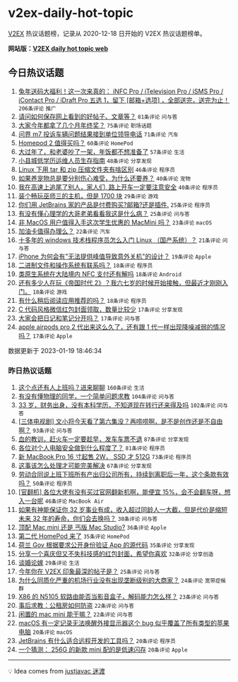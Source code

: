 # v2ex-daily-hot-topic

[V2EX](https://www.v2ex.com/) 热议话题榜，记录从 2020-12-18 日开始的 V2EX 热议话题榜单。

**网站版：[V2EX daily hot topic web](https://boojack.github.io/v2ex-daily-hot-topic-web/)**

## 今日热议话题

<!-- TODAY BEGIN -->

1. [兔年送码大福利！这一次来真的： iNFC Pro / iTelevision Pro / iSMS Pro / iContact Pro / iDraft Pro 五选 1，留下 [邮箱+选项] ，全部送完，送完为止！](https://www.v2ex.com/t/909811) `206条评论` `推广`
1. [请问如何保存网上看到的好帖子、文章等？](https://www.v2ex.com/t/909823) `81条评论` `问与答`
1. [大家今年都拿了几个月年终奖？](https://www.v2ex.com/t/909860) `75条评论` `职场话题`
1. [问界 m7 投诉车辆问题结果接到单位领导电话](https://www.v2ex.com/t/909816) `71条评论` `汽车`
1. [Homepod 2 值得买吗？](https://www.v2ex.com/t/909814) `60条评论` `HomePod`
1. [大过年了，和老婆吵了一架，年饭都不想准备了](https://www.v2ex.com/t/909948) `57条评论` `生活`
1. [小县城低学历运维人员生存指南](https://www.v2ex.com/t/909824) `48条评论` `分享发现`
1. [Linux 下用 tar 和 zip 压缩文件夹有啥区别](https://www.v2ex.com/t/909851) `46条评论` `程序员`
1. [如果养宠物总是要分别伤心难受，为什么还要养？](https://www.v2ex.com/t/909871) `40条评论` `宠物`
1. [我在高速上追尾了别人，家人们, 路上开车一定要注意安全](https://www.v2ex.com/t/909810) `40条评论` `程序员`
1. [装个畅玩巫师三的主机，但是 1700 块](https://www.v2ex.com/t/909856) `29条评论` `游戏`
1. [你们用 JetBrains 家的产品是付费购买?邮箱?还是插件.](https://www.v2ex.com/t/909962) `25条评论` `程序员`
1. [有没有懂心理学的大哥老弟看看我这是什么病？](https://www.v2ex.com/t/909884) `25条评论` `问与答`
1. [非 MacOS 用户值得入手这次学生优惠的 MacMini 吗？](https://www.v2ex.com/t/909914) `23条评论` `macOS`
1. [加油卡值得办理么？](https://www.v2ex.com/t/909813) `22条评论` `汽车`
1. [十多年的 windows 技术栈程序员怎么入门 Linux （国产系统）？](https://www.v2ex.com/t/909815) `21条评论` `问与答`
1. [iPhone 为何会有"无法提供峰值导致意外关机"的设计？](https://www.v2ex.com/t/909875) `19条评论` `Apple`
1. [二进制文件和操作系统有联系吗？](https://www.v2ex.com/t/909970) `18条评论` `程序员`
1. [类原生系统在大陆境内 NFC 支付还有解吗](https://www.v2ex.com/t/909942) `18条评论` `Android`
1. [还有多少人在玩《帝国时代 2》？我六七岁的时候开始接触，但最近才刚刚入门。](https://www.v2ex.com/t/909847) `18条评论` `游戏`
1. [有什么稍后阅读应用推荐的吗？](https://www.v2ex.com/t/909825) `18条评论` `程序员`
1. [C 代码风格微信红包封面领取，数量比较少](https://www.v2ex.com/t/909960) `17条评论` `分享发现`
1. [大家会把日记和笔记分开吗？](https://www.v2ex.com/t/909943) `17条评论` `问与答`
1. [apple airpods pro 2 代出来这么久了，还有跟 1 代一样出现降噪减弱的情况吗？](https://www.v2ex.com/t/909920) `17条评论` `Apple`

数据更新于 2023-01-19 18:46:34

<!-- TODAY END -->

### 昨日热议话题

<!-- YESTERDAY BEGIN -->

1. [这个点还有人上班吗？进来聊聊](https://www.v2ex.com/t/909639) `160条评论` `生活`
1. [有没有懂物理的同学，一个简单问题求教](https://www.v2ex.com/t/909687) `104条评论` `问与答`
1. [33 岁，财务出身，没有本科学历，不知道现在转行还来得及吗](https://www.v2ex.com/t/909629) `102条评论` `问与答`
1. [[三体电视剧] 文小将今天看了第六集没？再唠唠啊，是不是创作还是不自由啊？](https://www.v2ex.com/t/909694) `93条评论` `问与答`
1. [血的教训，赶火车一定要趁早，发车车票不退](https://www.v2ex.com/t/909684) `87条评论` `分享发现`
1. [各位对个人电脑安全做到什么程度了？](https://www.v2ex.com/t/909634) `81条评论` `程序员`
1. [新 MacBook Pro 16 寸起售 2W， SSD 才 512G](https://www.v2ex.com/t/909637) `73条评论` `程序员`
1. [这事该怎么处理才可能完美解决](https://www.v2ex.com/t/909716) `67条评论` `分享发现`
1. [劳动合同说上班下班所有产出归公司所有，持续到离职后一年，这个条款有效吗？](https://www.v2ex.com/t/909700) `50条评论` `程序员`
1. [[官翻机] 各位大佬有没有买过官网翻新机啊，能便宜 15%，会不会翻车呀，想入一台呢](https://www.v2ex.com/t/909664) `46条评论` `MacBook Air`
1. [如果有神能保证你 32 岁事业有成，收入超过同龄人一大截，但是代价是缩短未来 32 年的寿命，你们会去换吗？](https://www.v2ex.com/t/909742) `38条评论` `问与答`
1. [顶配 Mac mini 还是 丐版 Mac Studio?](https://www.v2ex.com/t/909656) `36条评论` `Apple`
1. [第二代 HomePod 来了](https://www.v2ex.com/t/909786) `35条评论` `HomePod`
1. [荷兰 Gov 根据要求公开身份验证 App 的源代码](https://www.v2ex.com/t/909731) `35条评论` `分享发现`
1. [分享一个喜庆但又不失科技感的红包封面，希望你喜欢](https://www.v2ex.com/t/909693) `32条评论` `分享创造`
1. [谈婚论嫁](https://www.v2ex.com/t/909626) `29条评论` `生活`
1. [今年你在 V2EX 印象最深的帖子是？](https://www.v2ex.com/t/909709) `25条评论` `问与答`
1. [为什么同质化严重的机场行业没有出现垄断级别的大商家？](https://www.v2ex.com/t/909777) `24条评论` `宽带症候群`
1. [X86 的 N5105 软路由能否当影音盒子，解码能力怎么样？](https://www.v2ex.com/t/909648) `23条评论` `问与答`
1. [事后求教：公租房如何防盗](https://www.v2ex.com/t/909752) `22条评论` `问与答`
1. [闲置的 mac mini 能干嘛？](https://www.v2ex.com/t/909638) `22条评论` `问与答`
1. [macOS 有一定记录无法唤醒外接显示器这个 bug 似乎覆盖了所有类型的苹果电脑](https://www.v2ex.com/t/909676) `20条评论` `macOS`
1. [JetBrains 有什么适合远程开发的工具吗？](https://www.v2ex.com/t/909651) `20条评论` `程序员`
1. [一个猜测： 256G 的新款 mini 配的是低速闪存](https://www.v2ex.com/t/909621) `20条评论` `Apple`

<!-- YESTERDAY END -->

---

💡 Idea comes from [justjavac 迷渡](https://github.com/justjavac/)
